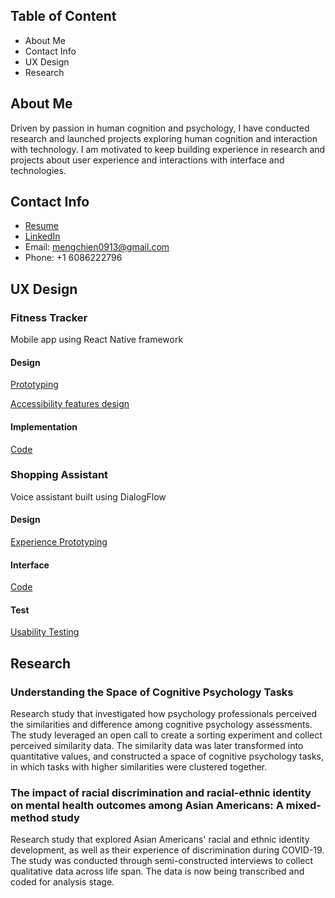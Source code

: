 ## Table of Content
* About Me
* Contact Info
* UX Design
* Research

## About Me
Driven by passion in human cognition and psychology, I have conducted research and launched projects exploring human cognition and interaction with technology. I am motivated to keep building experience in research and projects about user experience and interactions with interface and technologies.

## Contact Info
* [Resume](https://github.com/fionalee913/Fiona-UX-Portfolio/blob/main/Resume_Fiona_UX.pdf)
* [LinkedIn](https://www.linkedin.com/in/fiona-meng-chien-lee/)
* Email: mengchien0913@gmail.com
* Phone: +1 6086222796

## UX Design
### Fitness Tracker
Mobile app using React Native framework
#### Design
[Prototyping](https://docs.google.com/document/d/1OGEtLX5JlxK3URte7sB--1xgOmjDVI9B/edit?usp=sharing&ouid=115985174294581824998&rtpof=true&sd=true)

[Accessibility features design](https://docs.google.com/document/d/1EDWf43rOlkrcdhL5gQBYI-jpjaK6WwSn/edit?usp=sharing&ouid=115985174294581824998&rtpof=true&sd=true)

#### Implementation
[Code](https://github.com/fionalee913/UI-react_native_FitnessTracker)


### Shopping Assistant
Voice assistant built using DialogFlow
#### Design
[Experience Prototyping](https://docs.google.com/document/d/1TB15_XTvIDQIHUkt2mGGt6tkO5-S9V__2zDqSeABfGM/edit?usp=sharing)

#### Interface
[Code](https://github.com/wisc-hci-curriculum/dialogflow-beta-2020)

#### Test
[Usability Testing](https://docs.google.com/document/d/18S6ij9OALAmtMvdjGR90hPgI1zEmAHQnWyvRFd-6DlM/edit?usp=sharing)

## Research
### Understanding the Space of Cognitive Psychology Tasks
Research study that investigated how psychology professionals perceived the similarities and difference among cognitive psychology assessments. The study leveraged an open call to create a sorting experiment and collect perceived similarity data. The similarity data was later transformed into quantitative values, and constructed a space of cognitive psychology tasks, in which tasks with higher similarities were clustered together. 

### The impact of racial discrimination and racial-ethnic identity on mental health outcomes among Asian Americans: A mixed-method study
Research study that explored Asian Americans' racial and ethnic identity development, as well as their experience of discrimination during COVID-19. The study was conducted through semi-constructed interviews to collect qualitative data across life span. The data is now being transcribed and coded for analysis stage. 




